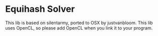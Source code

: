 
# Equihash Solver 

This lib is based on silentarmy, ported to OSX by justvanbloom. 
This lib uses OpenCL, so please add OpenCL when you link it to your program.



